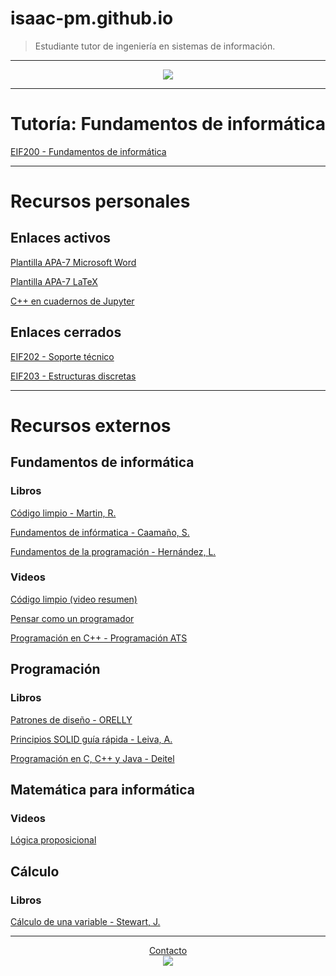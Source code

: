 # isaac-pm.github.io

> Estudiante tutor de ingeniería en sistemas de información.

***

<center><img src="https://media.giphy.com/media/Vj3hfUSFu13HXTrI0o/giphy.gif" width="" height="" /></center> 

***

# Tutoría: Fundamentos de informática

[EIF200 - Fundamentos de informática](eif200/index_eif200.md)

***

# Recursos personales

## Enlaces activos

[Plantilla APA-7 Microsoft Word](recursos/plantillaword.md)

[Plantilla APA-7 LaTeX](recursos/plantillalatex.md)

[C++ en cuadernos de Jupyter](recursos/jupytercpp.md)

## Enlaces cerrados

[EIF202 - Soporte técnico](eif202/portadaeif202.md)

[EIF203 - Estructuras discretas](eif203/portadaeif203.md)

***

# Recursos externos

## Fundamentos de informática

### Libros

[Código limpio - Martin, R.](https://mega.nz/file/0WY3nZJS#vv9glsRkuro8cGdi3L0WzmHxo6N95VgVgUHWovLnvNA)

[Fundamentos de infórmatica - Caamaño, S.](https://mega.nz/file/ob5hkABL#Pbvys9_sT0CiGrgp9iHAuQGPkEqsN0vXmaXV9BETy9w)

[Fundamentos de la programación - Hernández, L.](https://mega.nz/file/BWZUFY6L#mu0NyPyy8rpucgoUczZZPf_bwzeSB4rFrUEsMr4NxWo)

### Videos

[Código limpio (video resumen)](https://www.youtube.com/watch?v=f5mgLVstU1I&list=PL0kIvpOlieSPI2p6VAy8EdCY6dZNgyi8V)

[Pensar como un programador](https://www.youtube.com/watch?v=azcrPFhaY9k)

[Programación en C++ - Programación ATS](https://www.youtube.com/watch?v=dJzLmjSJc2c&list=PLWtYZ2ejMVJlUu1rEHLC0i_oibctkl0Vh)

## Programación

### Libros

[Patrones de diseño - ORELLY](https://mega.nz/file/9PYkyL5K#XhP8pdatfT6WVqo-wUT0kE1xOL2G0cVwY_gtWOI5WbM)

[Principios SOLID guía rápida - Leiva, A.](https://mega.nz/file/RLJWhb5R#-VHFwFU-WHDIUW_O4H5ltRFh-NEhgZSsWa4myHYKVgw)

[Programación en C, C++ y Java - Deitel](https://mega.nz/file/4eAXQYLT#q4etp8wd5edpw8FLnCOnvf6j6MPPISOfDuaD603t1J0)

## Matemática para informática

### Videos

[Lógica proposicional](https://youtube.com/playlist?list=PLJeMuvKPxpu3r_tF0O5IUVreuU8Wfvor8)

## Cálculo

### Libros

[Cálculo de una variable - Stewart, J.](https://mega.nz/file/8eoTnAIB#g96LBjcq9qGctuzgzZrsDs4jnQC3GvVBYky9aYlTGX8)

***

<center>  <a href="https://isaac-palmed.xyz/contacto.html">Contacto</a> </center>

<!---
<center><sub><sup>Esta página web fue creada con fines académicos, y de acceso personal. De ninguna manera representa o vincula oficialmente a alguna institución.</sup></sub></center>
<center><sub><sup>Su dominio es financiado, y es propiedad del autor, por lo que los contenidos publicados se distribuyen bajo las licencias que este determine, y se respetan los derechos de los autores originales.</sup></sub></center>
<center><sub><sup>En caso contrario de ser especificado, el contenido publicado no necesariamente tiene validez académica, y el autor no se hace responsable en ningún caso del uso que se le dé.</sup></sub></center>
<center><sub><sup>Al usar, copiar o distribuir este proyecto o sus contenidos, usted acepta los términos anteriormente expuestos.</sup></sub></center>
-->

<center> <img src="https://img.shields.io/badge/License-CC\_BY--SA\_4.0-lightgrey.svg"> </center> 